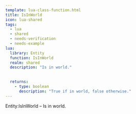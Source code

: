```yaml
---
template: lua-class-function.html
title: IsInWorld
icon: lua-shared
tags:
  - lua
  - shared
  - needs-verification
  - needs-example
lua:
  library: Entity
  function: IsInWorld
  realm: shared
  description: "Is in world."
  
  
  returns:
    - type: boolean
      description: "True if in world, false otherwise."
---
```


<div class="lua__search__keywords">
Entity:IsInWorld &#x2013; Is in world.
</div>
